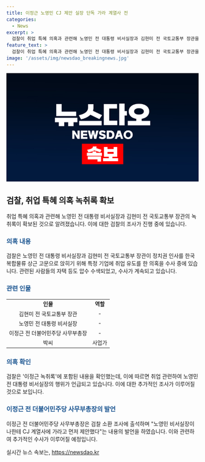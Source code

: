 ```yaml
---
title: 이정근 노영민 CJ 제안 실장 단독 가라 계열사 전
categories:
  - News
excerpt: >
  검찰이 취업 특혜 의혹과 관련해 노영민 전 대통령 비서실장과 김현미 전 국토교통부 장관을 수사 중이라고 밝혀졌다. 의혹 당사자인 이정근 전 더불어민주당 사무부총장의 녹취록에서는 CJ 계열사 취업 의혹이 확인되었는데, 이에 대한 검찰의 수사가 더욱 확실해지고 있다. 이와 더불어 이정근 전 사무부총장이 다른 의혹들과 관련해 이미 징역 4년 2개월을 확정받았고, 현재는 복역 중인 상황이다. 해당 사건은 계속해서 더 많은 세부 사항이 밝혀질 전망이다.
feature_text: >
  검찰이 취업 특혜 의혹과 관련해 노영민 전 대통령 비서실장과 김현미 전 국토교통부 장관을 수사 중이라고 밝혀졌다. 의혹 당사자인 이정근 전 더불어민주당 사무부총장의 녹취록에서는 CJ 계열사 취업 의혹이 확인되었는데, 이에 대한 검찰의 수사가 더욱 확실해지고 있다. 이와 더불어 이정근 전 사무부총장이 다른 의혹들과 관련해 이미 징역 4년 2개월을 확정받았고, 현재는 복역 중인 상황이다. 해당 사건은 계속해서 더 많은 세부 사항이 밝혀질 전망이다.
image: '/assets/img/newsdao_breakingnews.jpg'
---
```


<p><img src="/assets/img/newsdao_breakingnews.jpg" alt="koreaapp 속보" /></p>

<h2 data-ke-size="size26">검찰, 취업 특혜 의혹 녹취록 확보</h2>

<p data-ke-size="size16">취업 특혜 의혹과 관련해 노영민 전 대통령 비서실장과 김현미 전 국토교통부 장관의 녹취록이 확보된 것으로 알려졌습니다. 이에 대한 검찰의 조사가 진행 중에 있습니다.</p>

<h3><b><span style="color: #1a5490;">의혹 내용</span></b></h3>

<p data-ke-size="size16">검찰은 노영민 전 대통령 비서실장과 김현미 전 국토교통부 장관이 정치권 인사를 한국복합물류 상근 고문으로 앉히기 위해 특정 기업에 취업 유도를 한 의혹을 수사 중에 있습니다. 관련된 사람들의 자택 등도 압수 수색되었고, 수사가 계속되고 있습니다.</p>

<h3><b><span style="color: #1a5490;">관련 인물</span></b></h3>

<table>
   <tbody>
      <tr>
         <td style="text-align: center; height: 17px;"><b>인물</b></td>
         <td style="text-align: center; height: 17px;"><b>역할</b></td>
      </tr>
      <tr>
         <td style="text-align: center; height: 17px;">김현미 전 국토교통부 장관</td>
         <td style="text-align: center; height: 17px;">-</td>
      </tr>
      <tr>
         <td style="text-align: center; height: 17px;">노영민 전 대통령 비서실장</td>
         <td style="text-align: center; height: 17px;">-</td>
      </tr>
      <tr>
         <td style="text-align: center; height: 17px;">이정근 전 더불어민주당 사무부총장</td>
         <td style="text-align: center; height: 17px;">-</td>
      </tr>
      <tr>
         <td style="text-align: center; height: 17px;">박씨</td>
         <td style="text-align: center; height: 17px;">사업가</td>
      </tr>
   </tbody>
</table>

<h3><b><span style="color: #1a5490;">의혹 확인</span></b></h3>

<p data-ke-size="size16">검찰은 '이정근 녹취록'에 포함된 내용을 확인했는데, 이에 따르면 취업 관련하여 노영민 전 대통령 비서실장의 행위가 언급되고 있습니다. 이에 대한 추가적인 조사가 이루어질 것으로 보입니다.</p>

<h3><b><span style="color: #1a5490;">이정근 전 더불어민주당 사무부총장의 발언</span></b></h3>

<p data-ke-size="size16">이정근 전 더불어민주당 사무부총장은 검찰 소환 조사에 출석하며 "노영민 비서실장이 나한테 CJ 계열사에 가라고 먼저 제안했다"는 내용의 발언을 하였습니다. 이와 관련하여 추가적인 수사가 이루어질 예정입니다.</p>
실시간 뉴스 속보는, <a href="https://newsdao.kr" rel="dofollow">https://newsdao.kr</a>


